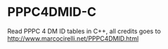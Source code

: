 # PPPC4DMID-C
Read PPPC 4 DM ID tables in C++, all credits goes to http://www.marcocirelli.net/PPPC4DMID.html
